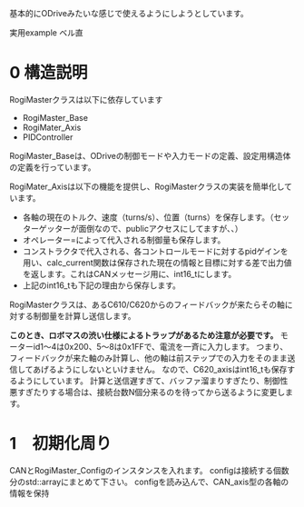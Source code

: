 基本的にODriveみたいな感じで使えるようにしようとしています。

実用example
ベル直

# 0 構造説明
RogiMasterクラスは以下に依存しています
* RogiMaster_Base
* RogiMater_Axis
* PIDController

RogiMaster_Baseは、ODriveの制御モードや入力モードの定義、設定用構造体の定義を行っています。

RogiMater_Axisは以下の機能を提供し、RogiMasterクラスの実装を簡単化しています。
* 各軸の現在のトルク、速度（turns/s）、位置（turns）を保存します。（セッターゲッターが面倒なので、publicアクセスにしてますが、、）
* オペレーター=によって代入される制御量も保存します。
* コンストラクタで代入される、各コントロールモードに対するpidゲインを用い、calc_current関数は保存された現在の情報と目標に対する差で出力値を返します。これはCANメッセージ用に、int16_tにします。
* 上記のint16_tも下記の理由から保存します。

RogiMasterクラスは、あるC610/C620からのフィードバックが来たらその軸に対する制御量を計算し送信します。

**このとき、ロボマスの渋い仕様によるトラップがあるため注意が必要です。**
モーターid1〜4は0x200、5〜8は0x1FFで、電流を一斉に入力します。
つまり、フィードバックが来た軸のみ計算し、他の軸は前ステップでの入力をそのまま送信してあげるようにしないといけません。
なので、C620_axisはint16_tも保存するようにしています。
計算と送信遅すぎて、バッファ溜まりすぎたり、制御性悪すぎたりする場合は、接続台数N個分来るのを待ってから送るように変更します。



# 1　初期化周り
CANとRogiMaster_Configのインスタンスを入れます。
configは接続する個数分のstd::arrayにまとめて下さい。
configを読み込んで、CAN_axis型の各軸の情報を保持
